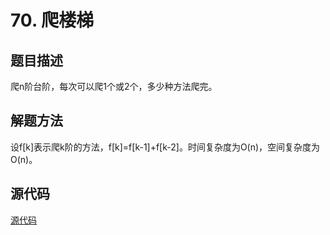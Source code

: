 # 70. 爬楼梯

## 题目描述

爬n阶台阶，每次可以爬1个或2个，多少种方法爬完。

## 解题方法

设f[k]表示爬k阶的方法，f[k]=f[k-1]+f[k-2]。时间复杂度为O(n)，空间复杂度为O(n)。

## 源代码

[源代码](../src/70-climbing-stairs.cpp)
